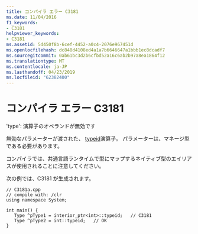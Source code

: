 ```yaml
---
title: コンパイラ エラー C3181
ms.date: 11/04/2016
f1_keywords:
- C3181
helpviewer_keywords:
- C3181
ms.assetid: 5d450f8b-6cef-4452-a0c4-2076e967451d
ms.openlocfilehash: dc848d4108ed4a1a7b6646647a1bbb1ec8dcadf7
ms.sourcegitcommit: 0ab61bc3d2b6cfbd52a16c6ab2b97a8ea1864f12
ms.translationtype: MT
ms.contentlocale: ja-JP
ms.lasthandoff: 04/23/2019
ms.locfileid: "62382400"
---
```

# <a name="compiler-error-c3181"></a>コンパイラ エラー C3181

'type': 演算子のオペランドが無効です

無効なパラメーターが渡された、 [typeid](../../extensions/typeid-cpp-component-extensions.md)演算子。 パラメーターは、マネージ型である必要があります。

コンパイラでは、共通言語ランタイムで型にマップするネイティブ型のエイリアスが使用されることに注意してください。

次の例では、C3181 が生成されます。

```
// C3181a.cpp
// compile with: /clr
using namespace System;

int main() {
   Type ^pType1 = interior_ptr<int>::typeid;   // C3181
   Type ^pType2 = int::typeid;   // OK
}
```
